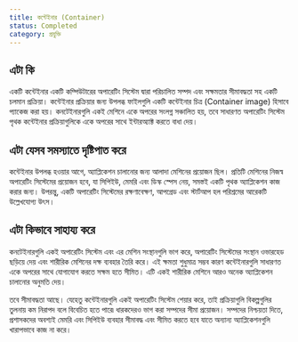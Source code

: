 ```yaml
---
title: কন্টেইনার (Container)
status: Completed
category: প্রযুক্তি
---
```


## এটা কি

একটি কন্টেইনার একটি কম্পিউটারের অপারেটিং সিস্টেম দ্বারা পরিচালিত সম্পদ এবং সক্ষমতার সীমাবদ্ধতা সহ একটি চলমান প্রক্রিয়া। কন্টেইনার প্রক্রিয়ার জন্য উপলব্ধ ফাইলগুলি একটি কন্টেইনার চিত্র (Container image) হিসাবে প্যাকেজ করা হয়। কনটেইনারগুলি একই মেশিনে একে অপরের সংলগ্ন সঞ্চালিত হয়, তবে সাধারণত অপারেটিং সিস্টেম পৃথক কন্টেইনার প্রক্রিয়াগুলিকে একে অপরের সাথে ইন্টারঅ্যাক্ট করতে বাধা দেয়।

## এটা যেসব সমস্যাতে দৃষ্টিপাত করে

কন্টেইনার উপলব্ধ হওয়ার আগে, অ্যাপ্লিকেশন চালানোর জন্য আলাদা মেশিনের প্রয়োজন ছিল। প্রতিটি মেশিনের নিজস্ব অপারেটিং সিস্টেমের প্রয়োজন হবে, যা সিপিইউ, মেমরি এবং ডিস্ক স্পেস নেয়, সমস্তই একটি পৃথক অ্যাপ্লিকেশন কাজ করার জন্য। উপরন্তু, একটি অপারেটিং সিস্টেমের রক্ষণাবেক্ষণ, আপগ্রেড এবং স্টার্টআপ হল পরিশ্রমের আরেকটি উল্লেখযোগ্য উৎস।

## এটা কিভাবে সাহায্য করে

কনটেইনারগুলি একই অপারেটিং সিস্টেম এবং এর মেশিন সংস্থানগুলি ভাগ করে, অপারেটিং সিস্টেমের সংস্থান ওভারহেড ছড়িয়ে দেয় এবং শারীরিক মেশিনের দক্ষ ব্যবহার তৈরি করে। এই ক্ষমতা শুধুমাত্র সম্ভব কারণ কন্টেইনারগুলি সাধারণত একে অপরের সাথে যোগাযোগ করতে সক্ষম হতে সীমিত। এটি একই শারীরিক মেশিনে আরও অনেক অ্যাপ্লিকেশন চালানোর অনুমতি দেয়।

তবে সীমাবদ্ধতা আছে। যেহেতু কন্টেইনারগুলি একই অপারেটিং সিস্টেম শেয়ার করে, তাই প্রক্রিয়াগুলি বিকল্পগুলির তুলনায় কম নিরাপদ বলে বিবেচিত হতে পারে৷ ধারকদেরও ভাগ করা সম্পদের সীমা প্রয়োজন। সম্পদের নিশ্চয়তা দিতে, প্রশাসকদের অবশ্যই মেমরি এবং সিপিইউ ব্যবহার সীমাবদ্ধ এবং সীমিত করতে হবে যাতে অন্যান্য অ্যাপ্লিকেশনগুলি খারাপভাবে কাজ না করে।